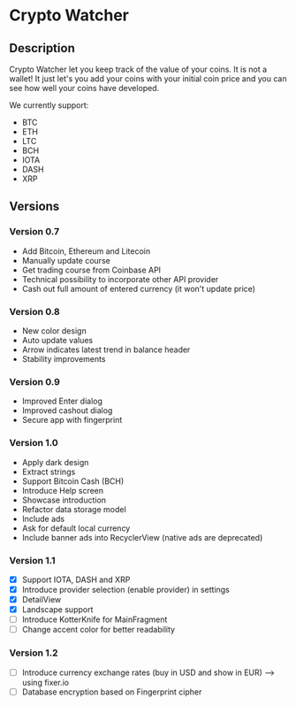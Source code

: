 # Crypto Watcher

## Description

Crypto Watcher let you keep track of the value of your coins. It is not a wallet! It just
let's you add your coins with your initial coin price and you can see how well your coins
have developed.

We currently support:
* BTC
* ETH
* LTC
* BCH
* IOTA
* DASH
* XRP

## Versions

### Version 0.7

* Add Bitcoin, Ethereum and Litecoin
* Manually update course
* Get trading course from Coinbase API
* Technical possibility to incorporate other API provider
* Cash out full amount of entered currency (it won't update price)

### Version 0.8

* New color design
* Auto update values
* Arrow indicates latest trend in balance header
* Stability improvements

### Version 0.9

* Improved Enter dialog
* Improved cashout dialog
* Secure app with fingerprint

### Version 1.0
* Apply dark design
* Extract strings
* Support Bitcoin Cash (BCH)
* Introduce Help screen
* Showcase introduction
* Refactor data storage model
* Include ads
* Ask for default local currency
* Include banner ads into RecyclerView (native ads are deprecated)

### Version 1.1
- [x] Support IOTA, DASH and XRP
- [x] Introduce provider selection (enable provider) in settings
- [x] DetailView
- [x] Landscape support
- [ ] Introduce KotterKnife for MainFragment
- [ ] Change accent color for better readability

### Version 1.2

- [ ] Introduce currency exchange rates (buy in USD and show in EUR) --> using fixer.io
- [ ] Database encryption based on Fingerprint cipher